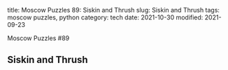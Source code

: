 title: Moscow Puzzles 89: Siskin and Thrush
slug: Siskin and Thrush
tags: moscow puzzles, python
category: tech
date: 2021-10-30
modified: 2021-09-23

Moscow Puzzles #89

## Siskin and Thrush

<script src="https://gist.github.com/jac18281828/0ced6a745bd27d36f0b91823e10c8a49.js"></script>

